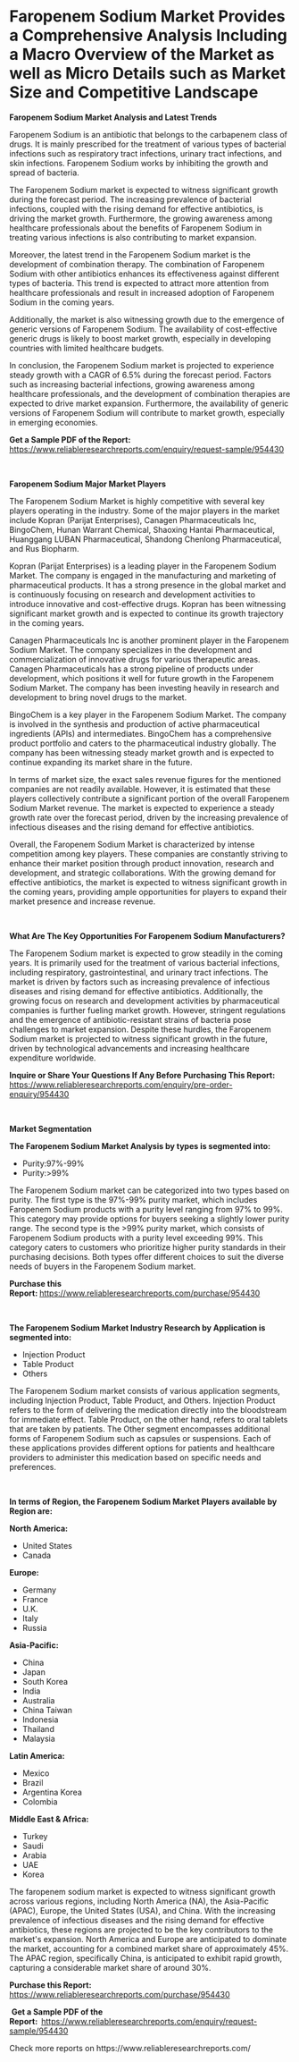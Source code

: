 <p><h1>Faropenem Sodium Market Provides a Comprehensive Analysis Including a Macro Overview of the Market as well as Micro Details such as Market Size and Competitive Landscape</h1></p><p><strong>Faropenem Sodium Market Analysis and Latest Trends</strong></p>
<p><p>Faropenem Sodium is an antibiotic that belongs to the carbapenem class of drugs. It is mainly prescribed for the treatment of various types of bacterial infections such as respiratory tract infections, urinary tract infections, and skin infections. Faropenem Sodium works by inhibiting the growth and spread of bacteria.</p><p>The Faropenem Sodium market is expected to witness significant growth during the forecast period. The increasing prevalence of bacterial infections, coupled with the rising demand for effective antibiotics, is driving the market growth. Furthermore, the growing awareness among healthcare professionals about the benefits of Faropenem Sodium in treating various infections is also contributing to market expansion.</p><p>Moreover, the latest trend in the Faropenem Sodium market is the development of combination therapy. The combination of Faropenem Sodium with other antibiotics enhances its effectiveness against different types of bacteria. This trend is expected to attract more attention from healthcare professionals and result in increased adoption of Faropenem Sodium in the coming years.</p><p>Additionally, the market is also witnessing growth due to the emergence of generic versions of Faropenem Sodium. The availability of cost-effective generic drugs is likely to boost market growth, especially in developing countries with limited healthcare budgets.</p><p>In conclusion, the Faropenem Sodium market is projected to experience steady growth with a CAGR of 6.5% during the forecast period. Factors such as increasing bacterial infections, growing awareness among healthcare professionals, and the development of combination therapies are expected to drive market expansion. Furthermore, the availability of generic versions of Faropenem Sodium will contribute to market growth, especially in emerging economies.</p></p>
<p><strong>Get a Sample PDF of the Report:&nbsp;</strong> <a href="https://www.reliableresearchreports.com/enquiry/request-sample/954430">https://www.reliableresearchreports.com/enquiry/request-sample/954430</a></p>
<p>&nbsp;</p>
<p><strong>Faropenem Sodium Major Market Players</strong></p>
<p><p>The Faropenem Sodium Market is highly competitive with several key players operating in the industry. Some of the major players in the market include Kopran (Parijat Enterprises), Canagen Pharmaceuticals Inc, BingoChem, Hunan Warrant Chemical, Shaoxing Hantai Pharmaceutical, Huanggang LUBAN Pharmaceutical, Shandong Chenlong Pharmaceutical, and Rus Biopharm.</p><p>Kopran (Parijat Enterprises) is a leading player in the Faropenem Sodium Market. The company is engaged in the manufacturing and marketing of pharmaceutical products. It has a strong presence in the global market and is continuously focusing on research and development activities to introduce innovative and cost-effective drugs. Kopran has been witnessing significant market growth and is expected to continue its growth trajectory in the coming years.</p><p>Canagen Pharmaceuticals Inc is another prominent player in the Faropenem Sodium Market. The company specializes in the development and commercialization of innovative drugs for various therapeutic areas. Canagen Pharmaceuticals has a strong pipeline of products under development, which positions it well for future growth in the Faropenem Sodium Market. The company has been investing heavily in research and development to bring novel drugs to the market.</p><p>BingoChem is a key player in the Faropenem Sodium Market. The company is involved in the synthesis and production of active pharmaceutical ingredients (APIs) and intermediates. BingoChem has a comprehensive product portfolio and caters to the pharmaceutical industry globally. The company has been witnessing steady market growth and is expected to continue expanding its market share in the future.</p><p>In terms of market size, the exact sales revenue figures for the mentioned companies are not readily available. However, it is estimated that these players collectively contribute a significant portion of the overall Faropenem Sodium Market revenue. The market is expected to experience a steady growth rate over the forecast period, driven by the increasing prevalence of infectious diseases and the rising demand for effective antibiotics.</p><p>Overall, the Faropenem Sodium Market is characterized by intense competition among key players. These companies are constantly striving to enhance their market position through product innovation, research and development, and strategic collaborations. With the growing demand for effective antibiotics, the market is expected to witness significant growth in the coming years, providing ample opportunities for players to expand their market presence and increase revenue.</p></p>
<p>&nbsp;</p>
<p><strong>What Are The Key Opportunities For Faropenem Sodium Manufacturers?</strong></p>
<p><p>The Faropenem Sodium market is expected to grow steadily in the coming years. It is primarily used for the treatment of various bacterial infections, including respiratory, gastrointestinal, and urinary tract infections. The market is driven by factors such as increasing prevalence of infectious diseases and rising demand for effective antibiotics. Additionally, the growing focus on research and development activities by pharmaceutical companies is further fueling market growth. However, stringent regulations and the emergence of antibiotic-resistant strains of bacteria pose challenges to market expansion. Despite these hurdles, the Faropenem Sodium market is projected to witness significant growth in the future, driven by technological advancements and increasing healthcare expenditure worldwide.</p></p>
<p><strong>Inquire or Share Your Questions If Any Before Purchasing This Report:</strong> <a href="https://www.reliableresearchreports.com/enquiry/pre-order-enquiry/954430">https://www.reliableresearchreports.com/enquiry/pre-order-enquiry/954430</a></p>
<p>&nbsp;</p>
<p><strong>Market Segmentation</strong></p>
<p><strong>The Faropenem Sodium Market Analysis by types is segmented into:</strong></p>
<p><ul><li>Purity:97%-99%</li><li>Purity:>99%</li></ul></p>
<p><p>The Faropenem Sodium market can be categorized into two types based on purity. The first type is the 97%-99% purity market, which includes Faropenem Sodium products with a purity level ranging from 97% to 99%. This category may provide options for buyers seeking a slightly lower purity range. The second type is the >99% purity market, which consists of Faropenem Sodium products with a purity level exceeding 99%. This category caters to customers who prioritize higher purity standards in their purchasing decisions. Both types offer different choices to suit the diverse needs of buyers in the Faropenem Sodium market.</p></p>
<p><strong>Purchase this Report:&nbsp;</strong><a href="https://www.reliableresearchreports.com/purchase/954430">https://www.reliableresearchreports.com/purchase/954430</a></p>
<p>&nbsp;</p>
<p><strong>The Faropenem Sodium Market Industry Research by Application is segmented into:</strong></p>
<p><ul><li>Injection Product</li><li>Table Product</li><li>Others</li></ul></p>
<p><p>The Faropenem Sodium market consists of various application segments, including Injection Product, Table Product, and Others. Injection Product refers to the form of delivering the medication directly into the bloodstream for immediate effect. Table Product, on the other hand, refers to oral tablets that are taken by patients. The Other segment encompasses additional forms of Faropenem Sodium such as capsules or suspensions. Each of these applications provides different options for patients and healthcare providers to administer this medication based on specific needs and preferences.</p></p>
<p>&nbsp;</p>
<p><strong>In terms of Region, the Faropenem Sodium Market Players available by Region are:</strong></p>
<p>
    <p> <strong> North America: </strong>
        <ul>
            <li>United States</li>
            <li>Canada</li>
        </ul>
        </p> 
    <p> <strong> Europe: </strong>
        <ul>
            <li>Germany</li>
            <li>France</li>
            <li>U.K.</li>
            <li>Italy</li>
            <li>Russia</li>
        </ul>
        </p> 
    <p> <strong> Asia-Pacific: </strong>
        <ul>
            <li>China</li>
            <li>Japan</li>
            <li>South Korea</li>
            <li>India</li>
            <li>Australia</li>
            <li>China Taiwan</li>
            <li>Indonesia</li>
            <li>Thailand</li>
            <li>Malaysia</li>
        </ul>
        </p> 
    <p> <strong> Latin America: </strong>
        <ul>
            <li>Mexico</li>
            <li>Brazil</li>
            <li>Argentina Korea</li>
            <li>Colombia</li>
        </ul>
        </p> 
    <p> <strong> Middle East & Africa: </strong>
        <ul>
            <li>Turkey</li>
            <li>Saudi</li>
            <li>Arabia</li>
            <li>UAE</li>
            <li>Korea</li>
        </ul>
    </p>
    </p>
<p><p>The faropenem sodium market is expected to witness significant growth across various regions, including North America (NA), the Asia-Pacific (APAC), Europe, the United States (USA), and China. With the increasing prevalence of infectious diseases and the rising demand for effective antibiotics, these regions are projected to be the key contributors to the market's expansion. North America and Europe are anticipated to dominate the market, accounting for a combined market share of approximately 45%. The APAC region, specifically China, is anticipated to exhibit rapid growth, capturing a considerable market share of around 30%.</p></p>
<p><strong>Purchase this Report: </strong><a href="https://www.reliableresearchreports.com/purchase/954430">https://www.reliableresearchreports.com/purchase/954430</a></p>
<p>&nbsp;<strong>Get a Sample PDF of the Report:&nbsp;&nbsp;</strong><a href="https://www.reliableresearchreports.com/enquiry/request-sample/954430">https://www.reliableresearchreports.com/enquiry/request-sample/954430</a></p>
<p><strong></strong></p>
<p>Check more reports on https://www.reliableresearchreports.com/</p>
